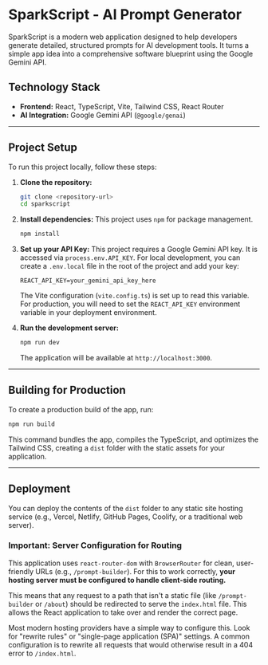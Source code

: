 # SparkScript - AI Prompt Generator

SparkScript is a modern web application designed to help developers generate detailed, structured prompts for AI development tools. It turns a simple app idea into a comprehensive software blueprint using the Google Gemini API.

## Technology Stack

- **Frontend:** React, TypeScript, Vite, Tailwind CSS, React Router
- **AI Integration:** Google Gemini API (`@google/genai`)

---

## Project Setup

To run this project locally, follow these steps:

1.  **Clone the repository:**
    ```bash
    git clone <repository-url>
    cd sparkscript
    ```

2.  **Install dependencies:**
    This project uses `npm` for package management.
    ```bash
    npm install
    ```

3.  **Set up your API Key:**
    This project requires a Google Gemini API key. It is accessed via `process.env.API_KEY`. For local development, you can create a `.env.local` file in the root of the project and add your key:
    ```
    REACT_API_KEY=your_gemini_api_key_here
    ```
    The Vite configuration (`vite.config.ts`) is set up to read this variable. For production, you will need to set the `REACT_API_KEY` environment variable in your deployment environment.

4.  **Run the development server:**
    ```bash
    npm run dev
    ```
    The application will be available at `http://localhost:3000`.

---

## Building for Production

To create a production build of the app, run:
```bash
npm run build
```
This command bundles the app, compiles the TypeScript, and optimizes the Tailwind CSS, creating a `dist` folder with the static assets for your application.

---

## Deployment

You can deploy the contents of the `dist` folder to any static site hosting service (e.g., Vercel, Netlify, GitHub Pages, Coolify, or a traditional web server).

### Important: Server Configuration for Routing

This application uses `react-router-dom` with `BrowserRouter` for clean, user-friendly URLs (e.g., `/prompt-builder`). For this to work correctly, **your hosting server must be configured to handle client-side routing.**

This means that any request to a path that isn't a static file (like `/prompt-builder` or `/about`) should be redirected to serve the `index.html` file. This allows the React application to take over and render the correct page.

Most modern hosting providers have a simple way to configure this. Look for "rewrite rules" or "single-page application (SPA)" settings. A common configuration is to rewrite all requests that would otherwise result in a 404 error to `/index.html`.
